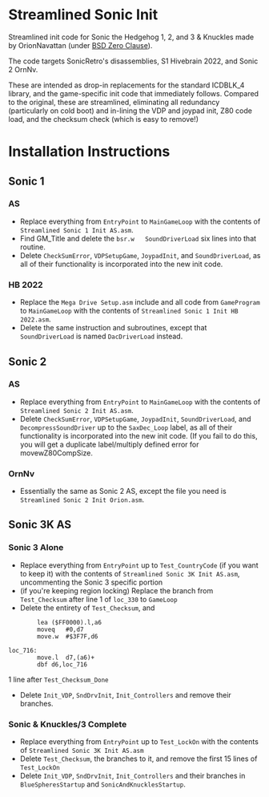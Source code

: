 # Streamlined Sonic Init
Streamlined init code for Sonic the Hedgehog 1, 2, and 3 & Knuckles made by OrionNavattan (under [BSD Zero Clause](LICENSE)).

The code targets SonicRetro's disassemblies, S1 Hivebrain 2022, and Sonic 2 OrnNv.
 
These are intended as drop-in replacements for the standard ICDBLK_4 library, and the game-specific init code that immediately follows.
Compared to the original, these are streamlined, eliminating all redundancy (particularly on cold boot) and in-lining the VDP and joypad init, Z80 code load, and the checksum check (which is easy to remove!)

# Installation Instructions

## Sonic 1

### AS
- Replace everything from `EntryPoint` to `MainGameLoop` with the contents of `Streamlined Sonic 1 Init AS.asm`. 
- Find GM_Title and delete the `bsr.w	SoundDriverLoad` six lines into that routine.
- Delete `CheckSumError`, `VDPSetupGame`, `JoypadInit`, and `SoundDriverLoad`, as all of their
functionality is incorporated into the new init code.

### HB 2022
- Replace the `Mega Drive Setup.asm` include and all code from `GameProgram` to `MainGameLoop` with the contents of `Streamlined Sonic 1 Init HB 2022.asm`.
- Delete the same instruction and subroutines, except that `SoundDriverLoad` is named `DacDriverLoad` instead.

## Sonic 2 

### AS 
- Replace everything from `EntryPoint` to `MainGameLoop` with the contents of `Streamlined Sonic 2 Init AS.asm`.
- Delete `CheckSumError`, `VDPSetupGame`, `JoypadInit`, `SoundDriverLoad`, and `DecompressSoundDriver` up to the `SaxDec_Loop` label, as all of their
functionality is incorporated into the new init code. (If you fail to do this, you will get a duplicate label/multiply defined error for movewZ80CompSize.

### OrnNv 
- Essentially the same as Sonic 2 AS, except the file you need is `Streamlined Sonic 2 Init Orion.asm`. 

## Sonic 3K AS

### Sonic 3 Alone
- Replace everything from `EntryPoint` up to `Test_CountryCode` (if you want to keep it) with the contents of `Streamlined Sonic 3K Init AS.asm`, uncommenting the Sonic 3 specific portion
- (if you're keeping region locking) Replace the branch from `Test_Checksum` after line 1 of `loc_330` to `GameLoop`
- Delete the entirety of `Test_Checksum`, and
```
		lea	($FF0000).l,a6
		moveq	#0,d7
		move.w	#$3F7F,d6

loc_716:
		move.l	d7,(a6)+
		dbf	d6,loc_716
```
1 line after `Test_Checksum_Done`
- Delete `Init_VDP`, `SndDrvInit`, `Init_Controllers` and remove their branches.

### Sonic & Knuckles/3 Complete
- Replace everything from `EntryPoint` up to `Test_LockOn` with the contents of `Streamlined Sonic 3K Init AS.asm`
- Delete `Test_Checksum`, the branches to it, and remove the first 15 lines of `Test_LockOn`
- Delete `Init_VDP`, `SndDrvInit`, `Init_Controllers` and their branches in `BlueSpheresStartup` and `SonicAndKnucklesStartup`.
